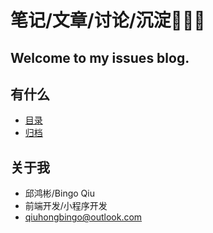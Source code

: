 # 笔记/文章/讨论/沉淀👨🏻‍💻

## Welcome to my issues blog.

## 有什么

- [目录](https://github.com/qhbhq/blog/issues)
- [归档](https://github.com/qhbhq/blog/labels)

## 关于我

- 邱鸿彬/Bingo Qiu
- 前端开发/小程序开发
- qiuhongbingo@outlook.com
